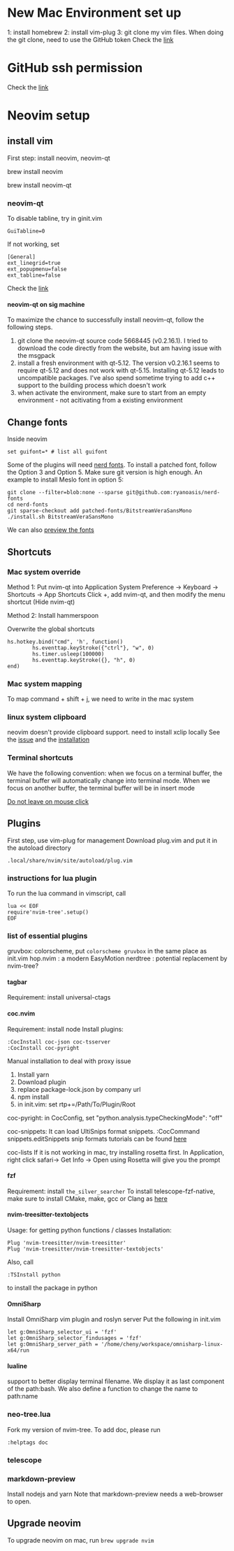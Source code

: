 # New Mac Environment set up
1: install homebrew
2: install vim-plug
3: git clone my vim files. When doing the git clone, need to use the GitHub token
Check the [link](https://docs.github.com/en/authentication/keeping-your-account-and-data-secure/creating-a-personal-access-token)

# GitHub ssh permission

Check the [link](https://docs.github.com/en/authentication/connecting-to-github-with-ssh/generating-a-new-ssh-key-and-adding-it-to-the-ssh-agent)

# Neovim setup

## install vim
First step: install neovim, neovim-qt

brew install neovim

brew install neovim-qt

### neovim-qt
To disable tabline, try in ginit.vim
```
GuiTabline=0
```
If not working, set
```
[General]
ext_linegrid=true
ext_popupmenu=false
ext_tabline=false
```
Check the [link](https://github.com/equalsraf/neovim-qt/issues/589)

#### neovim-qt on sig machine
To maximize the chance to successfully install neovim-qt, follow the following steps.

1. git clone the neovim-qt source code 5668445 (v0.2.16.1). I tried to download the code directly from the website, but am having issue with the msgpack
2. install a fresh environment with qt-5.12. The version v0.2.16.1 seems to require qt-5.12 and does not work with qt-5.15. Installing qt-5.12 leads to uncompatible packages. I've also spend sometime trying to add c++ support to the building process which doesn't work
3. when activate the environment, make sure to start from an empty environment - not acitivating from a existing environment


## Change fonts

Inside neovim
```
set guifont=* # list all guifont
```

Some of the plugins will need [nerd fonts](https://github.com/ryanoasis/nerd-fonts).
To install a patched font, follow the Option 3 and Option 5. Make sure git version is high enough. An example to install Meslo font in option 5:
```git clone --filter=blob:none --sparse git@github.com:ryanoasis/nerd-fonts
git clone --filter=blob:none --sparse git@github.com:ryanoasis/nerd-fonts
cd nerd-fonts
git sparse-checkout add patched-fonts/BitstreamVeraSansMono
./install.sh BitstreamVeraSansMono
```

We can also [preview the fonts](https://www.nerdfonts.com/)



## Shortcuts


### Mac system override

Method 1: Put nvim-qt into Application
System Preference -> Keyboard -> Shortcuts -> App Shortcuts
Click +, add nvim-qt, and then modify the menu shortcut (Hide nvim-qt)

Method 2: Install hammerspoon

Overwrite the global shortcuts
```
hs.hotkey.bind("cmd", 'h', function()
        hs.eventtap.keyStroke({"ctrl"}, "w", 0)
        hs.timer.usleep(100000)
        hs.eventtap.keyStroke({}, "h", 0)
end)
```
### Mac system mapping
To map command + shift + j, we need to write <S-D-J> in the mac system
### linux system clipboard
neovim doesn't provide clipboard support. need to install xclip locally
See the [issue](https://discourse.nixos.org/t/how-to-support-clipboard-for-neovim/9534) and the [installation](https://discourse.nixos.org/t/how-to-support-clipboard-for-neovim/9534)

### Terminal shortcuts
We have the following convention: when we focus on a terminal buffer, the terminal buffer will automatically change into terminal mode. When we focus on another buffer, the terminal buffer will be in insert mode 

[Do not leave on mouse click](https://github.com/neovim/neovim/pull/16604)

## Plugins
First step, use vim-plug for management
Download plug.vim and put it in the autoload directory
```
.local/share/nvim/site/autoload/plug.vim
```

### instructions for lua plugin
To run the lua command in vimscript, call
```
lua << EOF
require'nvim-tree'.setup()
EOF
```
### list of essential plugins
gruvbox: colorscheme, put `colorscheme gruvbox` in the same place as init.vim
hop.nvim : a modern EasyMotion
nerdtree : potential replacement by nvim-tree?
#### tagbar
Requirement: install universal-ctags
#### coc.nvim
Requirement: install node
Install plugins:
```
:CocInstall coc-json coc-tsserver
:CocInstall coc-pyright
```
Manual installation to deal with proxy issue
1. Install yarn
2. Download plugin 
3. replace package-lock.json by company url
4. npm install
5. in init.vim: set rtp+=/Path/To/Plugin/Root

coc-pyright:
in CocConfig, set "python.analysis.typeCheckingMode": "off"

coc-snippets:
It can load UltiSnips format snippets. 
:CocCommand snippets.editSnippets
snip formats tutorials can be found [here](https://github.com/SirVer/ultisnips)

coc-lists
If it is not working in mac, try installing rosetta first. In Application, right click safari-> Get Info -> Open using Rosetta will give you the prompt


#### fzf
Requirement: install `the_silver_searcher`
To install telescope-fzf-native, make sure to install CMake, make, gcc or Clang as [here](https://github.com/nvim-telescope/telescope-fzf-native.nvim)

#### nvim-treesitter-textobjects
Usage: for getting python functions / classes
Installation:
```
Plug 'nvim-treesitter/nvim-treesitter'
Plug 'nvim-treesitter/nvim-treesitter-textobjects'
```
Also, call
```
:TSInstall python
```
to install the package in python
#### OmniSharp
Install OmniSharp vim plugin and roslyn server
Put the following in init.vim
```
let g:OmniSharp_selector_ui = 'fzf'
let g:OmniSharp_selector_findusages = 'fzf'
let g:OmniSharp_server_path = '/home/cheny/workspace/omnisharp-linux-x64/run
```
#### lualine
support to better display terminal filename. We display it as last component of the path:bash. We also define a function to change the name to path:name  

### neo-tree.lua
Fork my version of nvim-tree. To add doc, please run
```
:helptags doc
```
### telescope

### markdown-preview
Install nodejs and yarn
Note that markdown-preview needs a web-browser to open.


## Upgrade neovim
To upgrade neovim on mac, run
`brew upgrade nvim`
